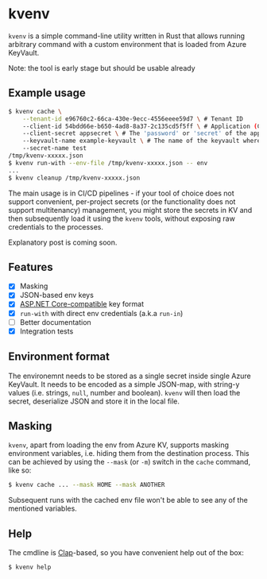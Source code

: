 kvenv
=====

`kvenv` is a simple command-line utility written in Rust that allows running arbitrary command with
a custom environment that is loaded from Azure KeyVault.

Note: the tool is early stage but should be usable already

## Example usage
```sh
$ kvenv cache \
    --tenant-id e96760c2-66ca-430e-9ecc-4556eeee59d7 \ # Tenant ID
    --client-id 54bdd66e-b650-4ad8-8a37-2c135cd5f5ff \ # Application (Client) ID
    --client-secret appsecret \ # The 'password' or 'secret' of the application
    --keyvault-name example-keyvault \ # The name of the keyvault where the secret is stored (and app has access)
    --secret-name test
/tmp/kvenv-xxxxx.json
$ kvenv run-with --env-file /tmp/kvenv-xxxxx.json -- env
...
$ kvenv cleanup /tmp/kvenv-xxxxx.json
```

The main usage is in CI/CD pipelines - if your tool of choice does not support convenient,
per-project secrets (or the functionality does not support multitenancy) management, you might store
the secrets in KV and then subsequently load it using the `kvenv` tools, without exposing raw
credentials to the processes.

Explanatory post is coming soon.

## Features

- [x] Masking
- [x] JSON-based env keys
- [x] [ASP.NET Core-compatible](https://docs.microsoft.com/en-us/aspnet/core/security/key-vault-configuration?view=aspnetcore-5.0) key format
- [x] `run-with` with direct env credentials (a.k.a `run-in`)
- [ ] Better documentation
- [x] Integration tests

## Environment format

The environemnt needs to be stored as a single secret inside single Azure KeyVault. It needs to be
encoded as a simple JSON-map, with string-y values (i.e. strings, `null`, number and boolean).
`kvenv` will then load the secret, deserialize JSON and store it in the local file.

## Masking

`kvenv`, apart from loading the env from Azure KV, supports masking environment variables, i.e.
hiding them from the destination process. This can be achieved by using the `--mask` (or `-m`)
switch in the `cache` command, like so:

```sh
$ kvenv cache ... --mask HOME --mask ANOTHER
```

Subsequent runs with the cached env file won't be able to see any of the mentioned variables.

## Help

The cmdline is [Clap](https://clap.rs/)-based, so you have convenient help out of the box:
```sh
$ kvenv help
```
